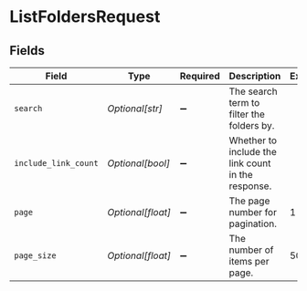 # ListFoldersRequest


## Fields

| Field                                              | Type                                               | Required                                           | Description                                        | Example                                            |
| -------------------------------------------------- | -------------------------------------------------- | -------------------------------------------------- | -------------------------------------------------- | -------------------------------------------------- |
| `search`                                           | *Optional[str]*                                    | :heavy_minus_sign:                                 | The search term to filter the folders by.          |                                                    |
| `include_link_count`                               | *Optional[bool]*                                   | :heavy_minus_sign:                                 | Whether to include the link count in the response. |                                                    |
| `page`                                             | *Optional[float]*                                  | :heavy_minus_sign:                                 | The page number for pagination.                    | 1                                                  |
| `page_size`                                        | *Optional[float]*                                  | :heavy_minus_sign:                                 | The number of items per page.                      | 50                                                 |
